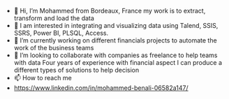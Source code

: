 - 👋 Hi, I’m Mohammed from Bordeaux, France my work is to extract, transform and load the data
- 👀 I am interested in integrating and visualizing data using Talend, SSIS, SSRS, Power BI, PLSQL, Access.
- 🌱 I’m currently working on different financials projects to automate the work of the business teams
- 💞️ I’m looking to collaborate with companies as freelance to help teams with data
Four years of experience with financial aspect I can produce a different types of solutions to help decision 
- 📫 How to reach me 
- https://www.linkedin.com/in/mohammed-benali-06582a147/

<!---
BENALI31/BENALI31 is a ✨ special ✨ repository because its `README.md` (this file) appears on your GitHub profile.
You can click the Preview link to take a look at your changes.
--->
